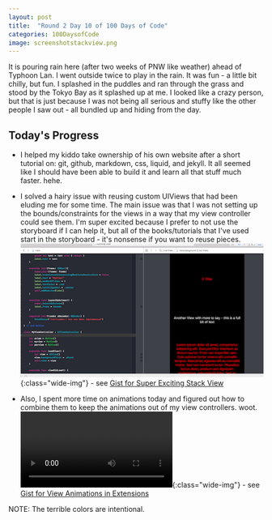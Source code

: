 ```yaml
---
layout: post
title:  "Round 2 Day 10 of 100 Days of Code"
categories: 100DaysofCode
image: screenshotstackview.png
---
```


It is pouring rain here (after two weeks of PNW like weather) ahead of Typhoon Lan. I went outside twice to play in the rain. It was fun - a little bit chilly, but fun. I splashed in the puddles and ran through the grass and stood by the Tokyo Bay as it splashed up at me. I looked like a crazy person, but that is just because I was not being all serious and stuffy like the other people I saw out - all bundled up and hiding from the day. 

## Today's Progress
+ I helped my kiddo take ownership of his own website after a short tutorial on: git, github, markdown, css, liquid, and jekyll. It all seemed like I should have been able to build it and learn all that stuff much faster. hehe. 
+ I solved a hairy issue with reusing custom UIViews that had been eluding me for some time. The main issue was that I was not setting up the bounds/constraints for the views in a way that my view controller could see them. I'm super excited because I prefer to not use the storyboard if I can help it, but all of the books/tutorials that I've used start in the storyboard - it's nonsense if you want to reuse pieces.
![Super Exciting Stack View](/images/screenshotstackview.png){:class="wide-img"} - see [Gist for Super Exciting Stack View](https://gist.github.com/monkeywithacupcake/f8288e47d30dbcc0316cbd0b3dbe7db3)

+ Also, I spent more time on animations today and figured out how to combine them to keep the animations out of my view controllers. woot. 
![View Animations in Extensions](/images/collectionAnimate.mov){:class="wide-img"}  - see [Gist for View Animations in Extensions](https://gist.github.com/monkeywithacupcake/4fe632c3373b7281359237fb160757af)


NOTE: The terrible colors are intentional. 

